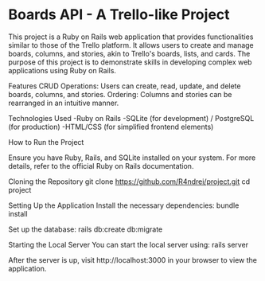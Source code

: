 # Boards API - A Trello-like Project

This project is a Ruby on Rails web application that provides functionalities similar to those of the Trello platform. It allows users to create and manage boards, columns, and stories, akin to Trello's boards, lists, and cards. The purpose of this project is to demonstrate skills in developing complex web applications using Ruby on Rails.

Features
CRUD Operations: Users can create, read, update, and delete boards, columns, and stories.
Ordering: Columns and stories can be rearranged in an intuitive manner.

Technologies Used
-Ruby on Rails
-SQLite (for development) / PostgreSQL (for production)
-HTML/CSS (for simplified frontend elements)

How to Run the Project

Ensure you have Ruby, Rails, and SQLite installed on your system. For more details, refer to the official Ruby on Rails documentation.

Cloning the Repository
git clone https://github.com/R4ndrei/project.git
cd project

Setting Up the Application
Install the necessary dependencies:
bundle install

Set up the database:
rails db:create db:migrate

Starting the Local Server
You can start the local server using:
rails server

After the server is up, visit http://localhost:3000 in your browser to view the application.
